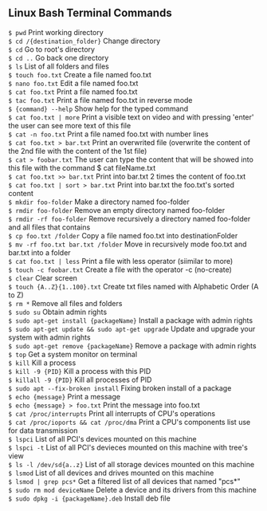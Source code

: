 ## Linux Bash Terminal Commands
```$ pwd```                                             Print working directory<br>
```$ cd /{destination_folder}```                        Change directory<br>
```$ cd```                                              Go to root's directory<br>
```$ cd ..```                                           Go back one directory<br>
```$ ls```	                                            List of all folders and files<br>
```$ touch foo.txt```                                   Create a file named foo.txt<br>
```$ nano foo.txt```                                    Edit a file named foo.txt<br>
```$ cat foo.txt```					                            Print a file named foo.txt<br>
```$ tac foo.txt```					                            Print a file named foo.txt in reverse mode<br>
```$ {command} --help```			                          Show help for the typed command</b><br>
```$ cat foo.txt | more```			                        Print a visible text on video and with pressing 'enter' the
                                                        user can see more text of this file<br>
```$ cat -n foo.txt```				                          Print a file named foo.txt with number lines<br>
```$ cat foo.txt > bar.txt```			                      Print an overwrited file (overwrite the content of the 2nd file                                                               with the content of the 1st file)<br>
```$ cat > foobar.txt```				                        The user can type the content that will be showed into this file                                                             with the command $ cat fileName.txt<br>
```$ cat foo.txt >> bar.txt```		                      Print into bar.txt 2 times the content of foo.txt<br>
```$ cat foo.txt | sort > bar.txt```	                  Print into bar.txt the foo.txt's sorted content<br>
```$ mkdir foo-folder```			                          Make a directory named foo-folder<br>
```$ rmdir foo-folder```			                          Remove an empty directory named foo-folder<br>
```$ rmdir -rf foo-folder```					                  Remove recursively a directory named foo-folder and all files that                                                           contains<br>
```$ cp foo.txt /folder```	                            Copy a file named foo.txt into destinationFolder<br>
```$ mv -rf foo.txt bar.txt /folder```		              Move in recursively mode foo.txt and bar.txt into a folder<br>
```$ cat foo.txt | less```				                      Print a file with less operator (siimilar to more)<br>
```$ touch -c foobar.txt```				                      Create a file with the operator -c  (no-create)<br>
```$ clear```							                              Clear screen<br>
```$ touch {A..Z}{1..100}.txt```			                  Create txt files named with Alphabetic Order (A to Z)<br>
```$ rm *``` 							                              Remove all files and folders<br>
```$ sudo su```							                            Obtain admin rights<br>
```$ sudo apt-get install {packageName}```		          Install a package with admin rights<br>
```$ sudo apt-get update && sudo apt-get upgrade```	    Update and upgrade your system with admin rights<br>
```$ sudo apt-get remove {packageName}```				        Remove a package with admin rights<br>
```$ top```								                              Get a system monitor on terminal<br>
```$ kill```					                                  Kill a process<br>
```$ kill -9 {PID}```					                          Kill a process with this PID<br>
```$ killall -9 {PID}```						                    Kill all processes of PID<br>
```$ sudo apt --fix-broken install```				            Fixing broken install of a package<br>
```$ echo {message}```				                          Print a message<br>
```$ echo {message} > foo.txt```					              Print the message into foo.txt<br>
```$ cat /proc/interrupts```							              Print all interrupts of CPU's operations<br>
```$ cat /proc/ioports && cat /proc/dma```		          Print a CPU's components list use for data transmission<br>
```$ lspci```						                                List of all PCI's devices mounted on this machine<br>
```$ lspci -t```							                          List of all PCI's devieces mounted on this machine with tree's                                                               view<br>
```$ ls -l /dev/sd{a..z}```				   	                  List of all storage devices mounted on this machine<br>
```$ lsmod```								                            List of all devices and drives mounted on this machine<br>
```$ lsmod | grep pcs*```							                  Get a filtered list of all devices that named "pcs*"<br>
```$ sudo rm mod deviceName```						              Delete a device and its drivers from this machine<br>
```$ sudo dpkg -i {packageName}.deb``` 					        Install deb file<br>


